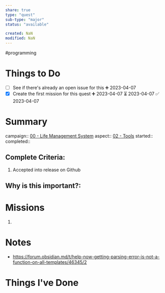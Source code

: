 ```yaml
---
share: true
type: "quest"
sub-type: "major"
status: "available"

created: NaN 
modified: NaN
---
```

 
 #programming
# Things to Do
- [ ] See if there's already an open issue for this ➕ 2023-04-07 
- [x] Create the first mission for this quest ➕ 2023-04-07 ⏳ 2023-04-07 ✅ 2023-04-07
# Summary
campaign:: [00 - Life Management System](./00%20-%20Life%20Management%20System.md)
aspect:: [02 - Tools](./02%20-%20Tools.md)
started:: 
completed::
## Complete Criteria:
1. Accepted into release on Github

## Why is this important?:

# Missions
1.
# Notes
- https://forum.obsidian.md/t/help-now-getting-parsing-error-is-not-a-function-on-all-templates/46345/2  
# Things I've Done